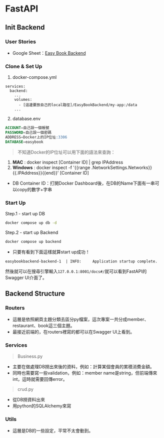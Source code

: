 # FastAPI
## Init Backend
### User Stories
* Google Sheet：[Easy Book Backend](https://docs.google.com/spreadsheets/d/1HTl5BOC7ZXuf7exj2tgmnfYX3fG0ITDtNtZGPZHH7Ic/edit?usp=share_link)

### Clone & Set Up
1. docker-compose.yml
```docker
services:
  backend:
    ...
    volumes:
      - [這邊要放自己的local路徑]/EasyBookBackend/my-app:/data
    ...
```
2. database.env
```SQL
ACCOUNT=自己設一個帳號
PASSWORD=自己設一個密碼
ADDRESS=Docker上的IP位址:3306
DATABASE=easybook
```
> 不知道Docker的IP位址可以用下面的語法來查詢：
1. **MAC** : docker inspect [Container ID] | grep IPAddress
2. **Windows** : docker inspect -f '{{range .NetworkSettings.Networks}}{{.IPAddress}}{{end}}' [Container ID]

* DB Container ID：打開Docker Dashboard後，在DB的Name下面有一串可以copy的數字+字串

### Start Up
Step.1 - start up DB
```cmd
docker compose up db -d
```

Step.2 - start up Backend
```cmd
docker compose up backend
```
* 只要有看到下面這樣就算start up成功！
```docker
easybookbackend-backend-1  | INFO:     Application startup complete.
```
然後就可以在搜尋引擎輸入`127.0.0.1:8001/docs#/`就可以看到FastAPI的Swagger UI介面了。

## Backend Structure
### Routers
* 這層是依照網頁主題分類去區分py檔案，這次專案一共分成member、restaurant、book這三個主題。
* 最接近前端的，在routers裡寫的都可以在Swagger UI上看到。

### Services
> Business.py
* 主要在做處理DB撈出來後的資料，例如：計算某個會員的累積消費金額。
* 同時也需要寫一些validation，例如：member name是string，但前端傳來int，這時就需要回傳error。

> crud.py
* 從DB撈資料出來
* 用python的SQLAlchemy來寫

### Utils
* 這層是DB的一些設定，平常不太會動到。

